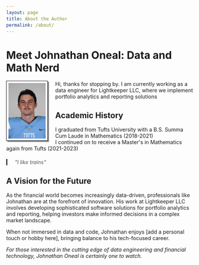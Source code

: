 ```yaml
---
layout: page
title: About the Author
permalink: /about/
---
```


# Meet Johnathan Oneal: Data and Math Nerd

<img src="/assets/headshot.png" class="author-image" alt="Johnathan Oneal">
 Hi, thanks for stopping by. I am currently working as a data engineer for Lightkeeper LLC, where we implement
portfolio analytics and reporting solutions

## Academic History

I graduated from Tufts University with a B.S. Summa Cum Laude in Mathematics (2018-2021)  
I continued on to receive a Master's in Mathematics again from Tufts (2021-2023)



> "I like trains"

## A Vision for the Future

As the financial world becomes increasingly data-driven, professionals like Johnathan are at the forefront of innovation. His work at Lightkeeper LLC involves developing sophisticated software solutions for portfolio analytics and reporting, helping investors make informed decisions in a complex market landscape.

When not immersed in data and code, Johnathan enjoys [add a personal touch or hobby here], bringing balance to his tech-focused career.

*For those interested in the cutting edge of data engineering and financial technology, Johnathan Oneal is certainly one to watch.*

<style>
.page-content {
    font-family: 'Times New Roman', Times, serif;
    padding: 40px;
    background-color: #fff;
}

blockquote {
    font-style: italic;
    border-left: 3px solid #333;
    padding-left: 20px;
    margin: 20px 0;
    color: #555;
}

.author-image {
    float: left;
    margin-right: 20px;
    margin-bottom: 10px;
    width: 100px;
    height: 150px;
    object-fit: fill;
    border: 1px solid #000;
    padding: 5px;
    background: #fff;
    box-shadow: 3px 3px 0 #888;
}

@media (min-width: 768px) {
    .page-content {
        column-count: 2;
        column-gap: 40px;
    }
}
</style>